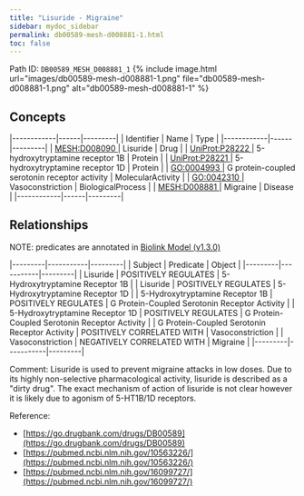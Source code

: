 ```yaml
---
title: "Lisuride - Migraine"
sidebar: mydoc_sidebar
permalink: db00589-mesh-d008881-1.html
toc: false 
---
```



Path ID: `DB00589_MESH_D008881_1`
{% include image.html url="images/db00589-mesh-d008881-1.png" file="db00589-mesh-d008881-1.png" alt="db00589-mesh-d008881-1" %}

## Concepts

|------------|------|---------|
| Identifier | Name | Type    |
|------------|------|---------|
| <a href="https://identifiers.org/MESH:D008090">MESH:D008090 </a> | Lisuride | Drug |
| <a href="https://identifiers.org/UniProt:P28222">UniProt:P28222 </a> | 5-hydroxytryptamine receptor 1B | Protein |
| <a href="https://identifiers.org/UniProt:P28221">UniProt:P28221 </a> | 5-hydroxytryptamine receptor 1D | Protein |
| <a href="https://identifiers.org/GO:0004993">GO:0004993 </a> | G protein-coupled serotonin receptor activity | MolecularActivity |
| <a href="https://identifiers.org/GO:0042310">GO:0042310 </a> | Vasoconstriction | BiologicalProcess |
| <a href="https://identifiers.org/MESH:D008881">MESH:D008881 </a> | Migraine | Disease |
|------------|------|---------|

## Relationships


NOTE: predicates are annotated in <a href="https://github.com/biolink/biolink-model/releases/tag/v1.3.0">Biolink Model (v1.3.0)</a>

|---------|-----------|---------|
| Subject | Predicate | Object  |
|---------|-----------|---------|
| Lisuride | POSITIVELY REGULATES | 5-Hydroxytryptamine Receptor 1B |
| Lisuride | POSITIVELY REGULATES | 5-Hydroxytryptamine Receptor 1D |
| 5-Hydroxytryptamine Receptor 1B | POSITIVELY REGULATES | G Protein-Coupled Serotonin Receptor Activity |
| 5-Hydroxytryptamine Receptor 1D | POSITIVELY REGULATES | G Protein-Coupled Serotonin Receptor Activity |
| G Protein-Coupled Serotonin Receptor Activity | POSITIVELY CORRELATED WITH | Vasoconstriction |
| Vasoconstriction | NEGATIVELY CORRELATED WITH | Migraine |
|---------|-----------|---------|

Comment: Lisuride is used to prevent migraine attacks in low doses. Due to its highly non-selective pharmacological activity, lisuride is described as a "dirty drug". The exact mechanism of action of lisuride is not clear however it is likely due to agonism of 5-HT1B/1D receptors.

Reference: 
  - [https://go.drugbank.com/drugs/DB00589](https://go.drugbank.com/drugs/DB00589)
  - [https://pubmed.ncbi.nlm.nih.gov/10563226/](https://pubmed.ncbi.nlm.nih.gov/10563226/)
  - [https://pubmed.ncbi.nlm.nih.gov/16099727/](https://pubmed.ncbi.nlm.nih.gov/16099727/)
